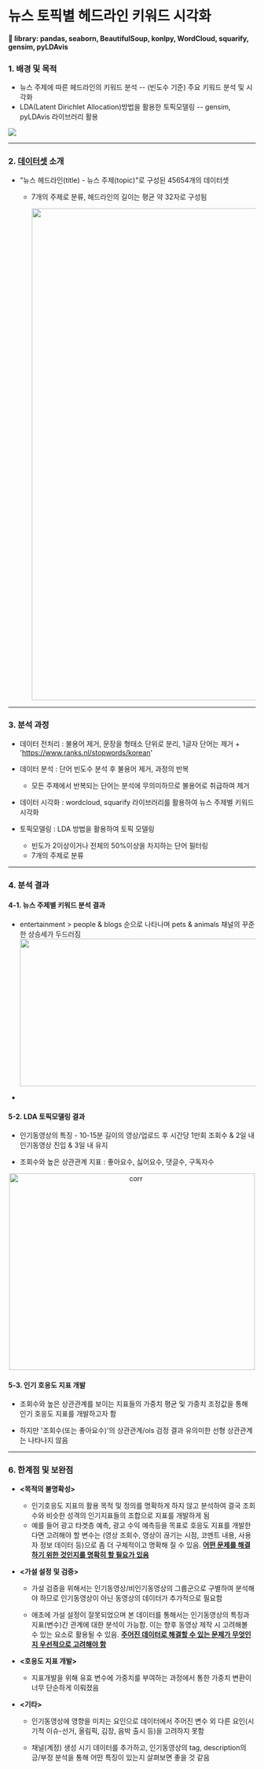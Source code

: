 
# 뉴스 토픽별 헤드라인 키워드 시각화
**:rocket: library: pandas, seaborn, BeautifulSoup, konlpy, WordCloud, squarify, gensim, pyLDAvis**


### 1. 배경 및 목적

+ 뉴스 주제에 따른 헤드라인의 키워드 분석 -- (빈도수 기준) 주요 키워드 분석 및 시각화
+ LDA(Latent Dirichlet Allocation)방법을 활용한 토픽모델링 -- gensim, pyLDAvis 라이브러리 활용 

<image  src = 'https://user-images.githubusercontent.com/83687942/170807631-17521711-ba15-4fb1-a0d2-b87b2ab03cd6.gif'>

----
### 2. [데이터셋](https://dacon.io/competitions/official/235747/data) 소개

+ "뉴스 헤드라인(title) - 뉴스 주제(topic)"로 구성된 45654개의 데이터셋
   + 7개의 주제로 분류, 헤드라인의 길이는 평균 약 32자로 구성됨
   
     <center><img width="1000" src="https://user-images.githubusercontent.com/83687942/172320564-5c7f159a-26f6-4715-8133-cdf892a9b6a2.png"></center>

----
### 3. 분석 과정
+ 데이터 전처리 : 불용어 제거, 문장을 형태소 단위로 분리, 1글자 단어는 제거
   + 
   'https://www.ranks.nl/stopwords/korean'

+ 데이터 분석 : 단어 빈도수 분석 후 불용어 제거, 과정의 반복
   + 모든 주제에서 반복되는 단어는 분석에 무의미하므로 불용어로 취급하여 제거 

+ 데이터 시각화 : wordcloud, squarify 라이브러리를 활용하여 뉴스 주제별 키워드 시각화

+ 토픽모델링 : LDA 방법을 활용하여 토픽 모델링 
   + 빈도가 2이상이거나 전체의 50%이상을 차지하는 단어 필터링
   + 7개의 주제로 분류
 
----
   
### 4. 분석 결과
#### 4-1. 뉴스 주제별 키워드 분석 결과

+ entertainment > people & blogs 순으로 나타나며 pets & animals 채널의 꾸준한 상승세가 두드러짐 
  <img src = "" width = "600" height = "300">


+ 

#### 5-2. LDA 토픽모델링 결과
+ 인기동영상의 특징 - 10-15분 길이의 영상/업로드 후 시간당 1만회 조회수 & 2일 내 인기동영상 진입 & 3일 내 유지

+ 조회수와 높은 상관관계 지표 : 좋아요수, 싫어요수, 댓글수, 구독자수

<center><img width="500" height= '400' alt="corr" src="https://user-images.githubusercontent.com/83687942/163309811-49066ee8-8e07-4199-840e-088930729664.png"></center>

#### 5-3. 인기 호응도 지표 개발
+ 조회수와 높은 상관관계를 보이는 지표들의 가중치 평균 및 가중치 조정값을 통해 인기 호응도 지표를 개발하고자 함

+ 하지만 '조회수(또는 좋아요수)'의 상관관계/ols 검정 결과 유의미한 선형 상관관계는 나타나지 않음

----
### 6. 한계점 및 보완점
   
+ **<목적의 불명확성>**
   + 인기호응도 지표의 활용 목적 및 정의를 명확하게 하지 않고 분석하여 결국 조회수와 비슷한 성격의 인기지표들의 조합으로 지표를 개발하게 됨
   + 예를 들어 광고 타겟층 예측, 광고 수익 예측등을 목표로 호응도 지표를 개발한다면 고려해야 할 변수는 (영상 조회수, 영상이 끊기는 시점, 코멘트 내용, 사용자 정보 데이터 등)으로 좀 더 구체적이고 명확해 질 수 있음. **<u>어떤 문제를 해결하기 위한 것인지를 명확히 할 필요가 있음</u>**

+ **<가설 설정 및 검증>**
   + 가설 검증을 위해서는 인기동영상/비인기동영상의 그룹군으로 구별하여 분석해야 하므로 인기동영상이 아닌 동영상의 데이터가 추가적으로 필요함
   
   + 애초에 가설 설정이 잘못되었으며 본 데이터를 통해서는 인기동영상의 특징과 지표(변수)간 관계에 대한 분석이 가능함. 이는 향후 동영상 제작 시 고려해볼 수 있는 요소로 활용될 수 있음. **<u>주어진 데이터로 해결할 수 있는 문제가 무엇인지 우선적으로 고려해야 함</u>**

+ **<호응도 지표 개발>**
   + 지표개발을 위해 유효 변수에 가중치를 부여하는 과정에서 통한 가중치 변환이 너무 단순하게 이뤄졌음
   
+ **<기타>** 
   + 인기동영상에 영향을 미치는 요인으로 데이터에서 주어진 변수 외 다른 요인(시기적 이슈-선거, 올림픽, 김장, 음박 출시 등)을 고려하지 못함

   + 채널(계정) 생성 시기 데이터를 추가하고, 인기동영상의 tag, description의 긍/부정 분석을 통해 어떤 특징이 있는지 살펴보면 좋을 것 같음
   

   






